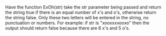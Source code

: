 Have the function ExOh(str) take the str parameter being passed and return the string true if there is an equal number of x's and o's, otherwise return the string false. Only these two letters will be entered in the string, no punctuation or numbers. For example: if str is "xooxxxxooxo" then the output should return false because there are 6 x's and 5 o's. 